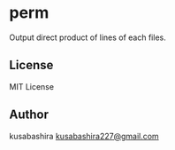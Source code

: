 perm
====

Output direct product of lines of each files.

License
-------

MIT License

Author
------

kusabashira <kusabashira227@gmail.com>
